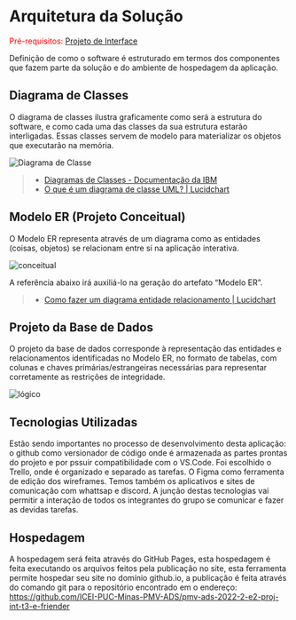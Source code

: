 # Arquitetura da Solução

<span style="color:red">Pré-requisitos: <a href="3-Projeto de Interface.md"> Projeto de Interface</a></span>

Definição de como o software é estruturado em termos dos componentes que fazem parte da solução e do ambiente de hospedagem da aplicação.

## Diagrama de Classes

O diagrama de classes ilustra graficamente como será a estrutura do software, e como cada uma das classes da sua estrutura estarão interligadas. Essas classes servem de modelo para materializar os objetos que executarão na memória.

![Diagrama de Classe](https://user-images.githubusercontent.com/63081926/192107260-008715f6-6e81-44ea-9c26-fa51980b4549.PNG)


> - [Diagramas de Classes - Documentação da IBM](https://www.ibm.com/docs/pt-br/rational-soft-arch/9.6.1?topic=diagrams-class)
> - [O que é um diagrama de classe UML? | Lucidchart](https://www.lucidchart.com/pages/pt/o-que-e-diagrama-de-classe-uml)

## Modelo ER (Projeto Conceitual)

O Modelo ER representa através de um diagrama como as entidades (coisas, objetos) se relacionam entre si na aplicação interativa.

![conceitual](https://user-images.githubusercontent.com/63081926/192116558-96856523-22fd-4767-bf18-2508ca7299d0.PNG)


A referência abaixo irá auxiliá-lo na geração do artefato “Modelo ER”.

> - [Como fazer um diagrama entidade relacionamento | Lucidchart](https://www.lucidchart.com/pages/pt/como-fazer-um-diagrama-entidade-relacionamento)

## Projeto da Base de Dados

O projeto da base de dados corresponde à representação das entidades e relacionamentos identificadas no Modelo ER, no formato de tabelas, com colunas e chaves primárias/estrangeiras necessárias para representar corretamente as restrições de integridade.
 
 ![lógico](https://user-images.githubusercontent.com/63081926/192116561-6ca8198c-36e3-43fa-ae18-eadc20120c6c.PNG)

 

## Tecnologias Utilizadas

Estão sendo importantes no processo de desenvolvimento desta aplicação: o github como versionador de código onde é armazenada as partes prontas do projeto e por pssuir compatibilidade com o VS.Code. Foi escolhido o Trello, onde é organizado e separado as tarefas. O Figma como ferramenta de edição dos wireframes. Temos também os aplicativos e sites de comunicação com whattsap e discord.
A junção destas tecnologias vai permitir a interação de todos os integrantes do grupo se comunicar e fazer as devidas tarefas.


## Hospedagem
A hospedagem será feita através do GitHub Pages, esta hospedagem é feita executando os arquivos feitos pela publicação no site, esta ferramenta permite hospedar seu site no domínio github.io, a publicação é feita através do comando git para o repositório encontrado em o endereço: https://github.com/ICEI-PUC-Minas-PMV-ADS/pmv-ads-2022-2-e2-proj-int-t3-e-friender

